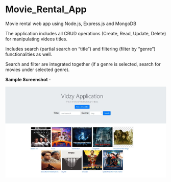 # Movie_Rental_App
Movie rental web app using Node.js, Express.js and MongoDB

The application includes all CRUD operations (Create, Read, Update, Delete) for manipulating videos titles. 

Includes search (partial search on “title”) and filtering (filter by “genre”) functionalities as well. 

Search and filter are integrated together (if a genre is selected, search for movies under selected genre). 

**Sample Screenshot -**

![Image of Vidzy](https://github.com/Srivastchavan/Movie_Rental_App/blob/master/public/images/AllVideos.JPG)


